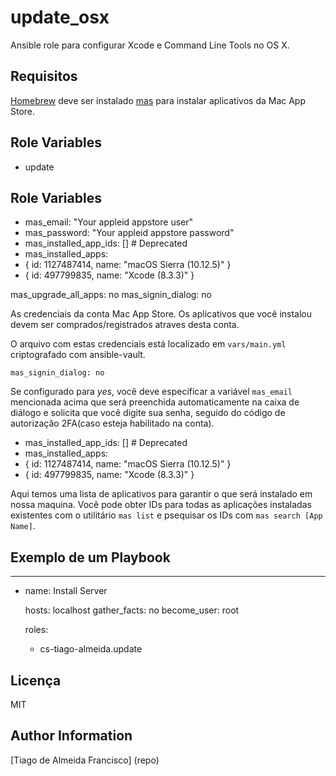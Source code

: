 update_osx
================

Ansible role para configurar Xcode e Command Line Tools no OS X.

Requisitos
------------
[Homebrew](http://brew.sh/) deve ser instalado
[mas](https://github.com/mas-cli/mas) para instalar aplicativos da Mac App Store.

Role Variables
--------------
-   update

Role Variables
--------------
-   mas_email: "Your appleid appstore user"
-   mas_password: "Your appleid appstore password"
-   mas_installed_app_ids: [] # Deprecated
-   mas_installed_apps:
  - { id: 1127487414, name: "macOS Sierra (10.12.5)" }
  - { id: 497799835, name: "Xcode (8.3.3)" }

mas_upgrade_all_apps: no
mas_signin_dialog: no

As credenciais da conta Mac App Store. Os aplicativos que você instalou devem ser comprados/registrados atraves desta conta.

O arquivo com estas credenciais está localizado em `vars/main.yml` criptografado com ansible-vault.

    mas_signin_dialog: no
Se configurado para _yes_, você deve especificar a variável `mas_email` mencionada acima que será preenchida automaticamente na caixa de diálogo e solicita que você digite sua senha, seguido do código de autorização 2FA(caso esteja habilitado na conta).

-   mas_installed_app_ids: [] # Deprecated
-   mas_installed_apps:
  - { id: 1127487414, name: "macOS Sierra (10.12.5)" }
  - { id: 497799835, name: "Xcode (8.3.3)" }

Aqui temos uma lista de aplicativos para garantir o que será instalado em nossa maquina. Você pode obter IDs para todas as aplicações instaladas existentes com o utilitário `mas list` e psequisar os IDs com `mas search [App Name]`.


Exemplo de um Playbook
----------------
---
- name: Install Server

  hosts: localhost
  gather_facts: no
  become_user: root

  roles:
    - cs-tiago-almeida.update

Licença
-------
MIT

Author Information
------------------
[Tiago de Almeida Francisco] (repo)
